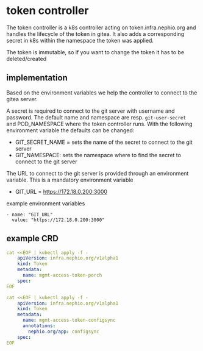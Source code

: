 # token controller

The token controller is a k8s controller acting on token.infra.nephio.org and handles the lifecycle of the token in gitea. It also adds a corresponding secret in k8s within the namespace the token was applied.

The token is immutable, so if you want to change the token it has to be deleted/created

## implementation

Based on the environment variables we help the controller to connect to the gitea server.

A secret is required to connect to the git server with username and password. The default name and namespace are resp. `git-user-secret ` and POD_NAMESPACE where the token controller runs.
With the following environment variable the defaults can be changed:
- GIT_SECRET_NAME = sets the name of the secret to connect to the git server
- GIT_NAMESPACE: sets the namespace where to find the secret to connect to the git server

The URL to connect to the git server is provided through an environment variable. This is a mandatory environment variable

- GIT_URL = https://172.18.0.200:3000

example environment variables

```
- name: "GIT_URL"
  value: "https://172.18.0.200:3000"
```

## example CRD

```yaml
cat <<EOF | kubectl apply -f - 
    apiVersion: infra.nephio.org/v1alpha1
    kind: Token
    metadata:
      name: mgmt-access-token-porch
    spec:
EOF
```

```yaml
cat <<EOF | kubectl apply -f - 
    apiVersion: infra.nephio.org/v1alpha1
    kind: Token
    metadata:
      name: mgmt-access-token-configsync
      annotations:
        nephio.org/app: configsync
    spec:
EOF
```
